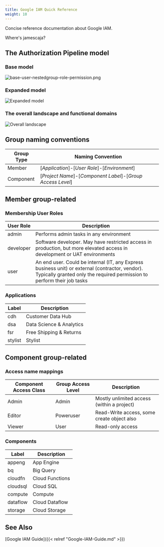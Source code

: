 ```yaml
---
title: Google IAM Quick Reference
weight: 10
---
```

Concise reference documentation about Google IAM.

Where's jamescaja?

## The Authorization Pipeline model

### Base model

![base-user-nestedgroup-role-permission.png](/images/base-user-nestedgroup-role-permission.png)

### Expanded model

![Expanded model](/images/exploded-user-nestedgroup-role-permission-2.png)

### The overall landscape and functional domains

![Overall landscape](/images/auth-pipeline-with-domains-and-functions-3.png)

## Group naming conventions

|Group Type|Naming Convention|
| ----------- | ----------- |
|Member|[*Application*]-[*User Role*]-[*Environment*]|
|Component|[*Project Name*]-[*Component Label*]-[*Group Access Level*]|

## Member group-related

### Membership User Roles

|User Role|Description|
| ----------- | ----------- |
|admin|Performs admin tasks in any environment|
|developer|Software developer.  May have restricted access in production, but more elevated access in development or UAT environments|
|user|An end user.  Could be internal (IT, any Express business unit) or external (contractor, vendor).  Typically granted only the required permission to perform their job tasks|

### Applications

|Label|Description|
| ------ | ----------- |
|cdh|Customer Data Hub|
|dsa|Data Science & Analytics|
|fsr|Free Shipping & Returns|
|stylist|Stylist|
## Component group-related

### Access name mappings

|Component Access Class|Group Access Level|Description|
| ----------- | ----------- | ----------- |
|Admin|Admin|Mostly unlimited access (within a project)|
|Editor|Poweruser|Read-Write access, some create object also|
|Viewer|User|Read-only access|

### Components

|Label|Description|
| ------ | ----------- |
|appeng|App Engine|
|bq|Big Query|
|cloudfn|Cloud Functions|
|cloudsql|Cloud SQL|
|compute|Compute|
|dataflow|Cloud Dataflow|
|storage|Cloud Storage|

## See Also

[Google IAM Guide]({{< relref "Google-IAM-Guide.md" >}})
